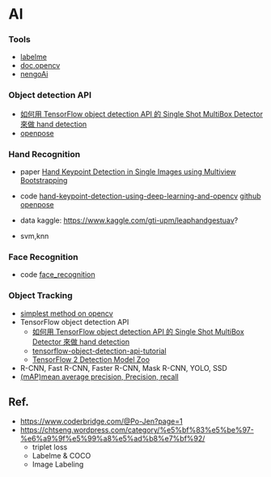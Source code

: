 # AI

### Tools
* [labelme](https://github.com/wkentaro/labelme)
* [doc.opencv](https://docs.opencv.org/master/)
* [nengoAi](https://www.nengo.ai/)

### Object detection API
* [如何用 TensorFlow object detection API 的 Single Shot MultiBox Detector 來做 hand detection](https://blog.techbridge.cc/2019/02/16/ssd-hand-detection-with-tensorflow-object-detection-api/)
* [openpose](https://blog.techbridge.cc/2019/01/18/openpose-installation/)

### Hand Recognition
* paper
[Hand Keypoint Detection in Single Images using Multiview Bootstrapping](https://arxiv.org/pdf/1704.07809.pdf)

* code
[hand-keypoint-detection-using-deep-learning-and-opencv](https://www.learnopencv.com/hand-keypoint-detection-using-deep-learning-and-opencv/)
[github openpose](https://github.com/CMU-Perceptual-Computing-Lab/openpose)

* data
kaggle:
https://www.kaggle.com/gti-upm/leaphandgestuav?

* svm,knn

### Face Recognition
* code
[face_recognition](https://github.com/ageitgey/face_recognition)

### Object Tracking
* [simplest method on opencv](https://docs.opencv.org/master/df/d9d/tutorial_py_colorspaces.html)
* TensorFlow object detection API
  + [如何用 TensorFlow object detection API 的 Single Shot MultiBox Detector 來做 hand detection](https://blog.techbridge.cc/2019/02/16/ssd-hand-detection-with-tensorflow-object-detection-api/)
  + [tensorflow-object-detection-api-tutorial](https://tensorflow-object-detection-api-tutorial.readthedocs.io/en/latest/training.html)
  + [TensorFlow 2 Detection Model Zoo](https://github.com/tensorflow/models/blob/master/research/object_detection/g3doc/tf2_detection_zoo.md)
* R-CNN, Fast R-CNN, Faster R-CNN, Mask R-CNN, YOLO, SSD
* [(mAP)mean average precision, Precision, recall](https://medium.com/@jonathan_hui/map-mean-average-precision-for-object-detection-45c121a31173)
 

## Ref.
* https://www.coderbridge.com/@Po-Jen?page=1
* https://chtseng.wordpress.com/category/%e5%bf%83%e5%be%97-%e6%a9%9f%e5%99%a8%e5%ad%b8%e7%bf%92/
  + triplet loss
  + Labelme & COCO
  + Image Labeling
